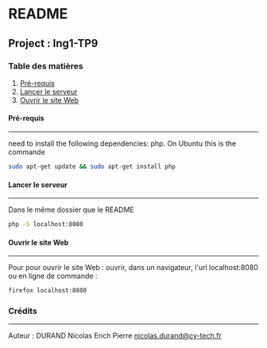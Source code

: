 # README
## Project : Ing1-TP9 
### Table des matières
1. [Pré-requis](#Pré-requis)
2. [Lancer le serveur](#serveur)
3. [Ouvrir le site Web](#exe)

#### Pré-requis
***
need to install the following dependencies: php.
On Ubuntu this is the commande
```sh
sudo apt-get update && sudo apt-get install php
```
#### Lancer le serveur
***
Dans le même dossier que le README
```sh
php -S localhost:8080
```
#### Ouvrir le site Web
***
Pour pour ouvrir le site Web :
ouvrir, dans un navigateur, l'url localhost:8080
ou en ligne de commande :
```sh
firefox localhost:8080
```
### Crédits
***
Auteur : DURAND Nicolas Erich Pierre <nicolas.durand@cy-tech.fr>
